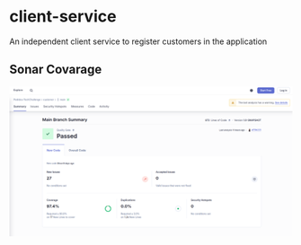 # client-service
An independent client service to register customers in the application

## Sonar Covarage
![](project-covarage.png)